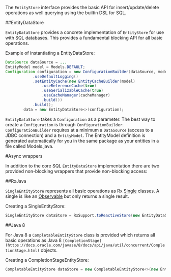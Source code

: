 The `EntityStore` interface provides the basic API for insert/update/delete operations as well querying using the builtin DSL for SQL.

##EntityDataStore

`EntityDataStore` provides a concrete implementation of `EntityStore` for use with SQL databases. This provides a fundamental blocking API for all basic operations.

Example of instantiating a EntityDataStore:

```java
DataSource dataSource = ...
EntityModel model = Models.DEFAULT;
Configuration configuration = new ConfigurationBuilder(dataSource, model)
            .useDefaultLogging()
            .setEntityCache(new EntityCacheBuilder(model)
                .useReferenceCache(true)
                .useSerializableCache(true)
                .useCacheManager(cacheManager)
                .build())
            .build();
        data = new EntityDataStore<>(configuration);
```

`EntityDataStore` takes a `Configuration` as a parameter. The best way to create a `Configuration` is through `ConfigurationBuilder`. `ConfigurationBuilder` requires at a minimum a `DataSource` (access to a JDBC connection) and a `EntityModel`. The EntityModel definition is generated automatically for you in the same package as your entities in a file called Models.java.

#Async wrappers

In addition to the core SQL `EntityDataStore` implementation there are two provided non-blocking wrappers that provide non-blocking access:

##RxJava

`SingleEntityStore` represents all basic operations as Rx [Single](http://reactivex.io/documentation/single.html) classes. A single is like an [Observable](http://reactivex.io/documentation/observable.html) but only returns a single result.

Creating a SingleEntityStore:

```java
SingleEntityStore dataStore = RxSupport.toReactiveStore(new EntityDataStore<Persistable>(configuration));
```

##Java 8

For Java 8 a `CompletableEntityStore` class is provided which returns all basic operations as Java 8 `[CompletionStage](https://docs.oracle.com/javase/8/docs/api/java/util/concurrent/CompletionStage.html)` objects.

Creating a CompletionStageEntityStore:

```java
CompletableEntityStore dataStore = new CompletableEntityStore<>(new EntityDataStore<Persistable>(configuration));
```
